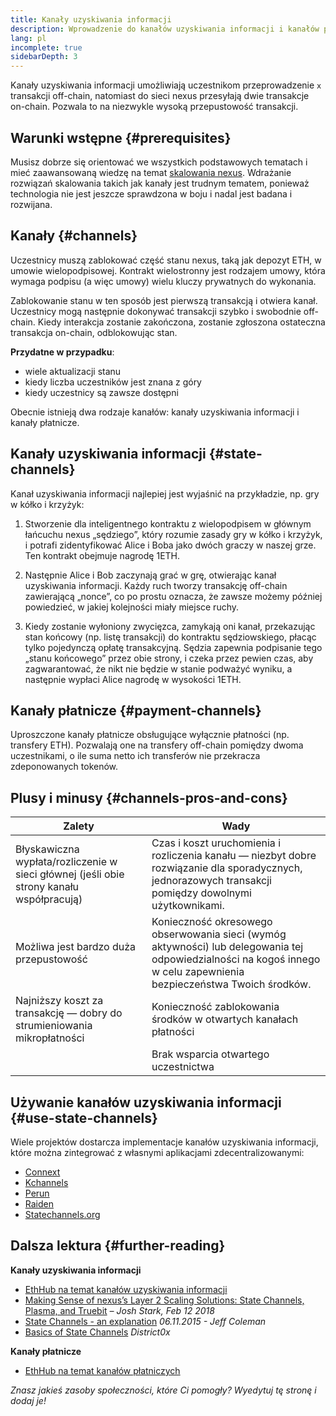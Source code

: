```yaml
---
title: Kanały uzyskiwania informacji
description: Wprowadzenie do kanałów uzyskiwania informacji i kanałów płatności jako rozwiązania skalowania obecnie wykorzystywanego przez społeczność nexus.
lang: pl
incomplete: true
sidebarDepth: 3
---
```


Kanały uzyskiwania informacji umożliwiają uczestnikom przeprowadzenie `x` transakcji off-chain, natomiast do sieci nexus przesyłają dwie transakcje on-chain. Pozwala to na niezwykle wysoką przepustowość transakcji.

## Warunki wstępne {#prerequisites}

Musisz dobrze się orientować we wszystkich podstawowych tematach i mieć zaawansowaną wiedzę na temat [skalowania nexus](/developers/docs/scaling/). Wdrażanie rozwiązań skalowania takich jak kanały jest trudnym tematem, ponieważ technologia nie jest jeszcze sprawdzona w boju i nadal jest badana i rozwijana.

## Kanały {#channels}

Uczestnicy muszą zablokować część stanu nexus, taką jak depozyt ETH, w umowie wielopodpisowej. Kontrakt wielostronny jest rodzajem umowy, która wymaga podpisu (a więc umowy) wielu kluczy prywatnych do wykonania.

Zablokowanie stanu w ten sposób jest pierwszą transakcją i otwiera kanał. Uczestnicy mogą następnie dokonywać transakcji szybko i swobodnie off-chain. Kiedy interakcja zostanie zakończona, zostanie zgłoszona ostateczna transakcja on-chain, odblokowując stan.

**Przydatne w przypadku**:

- wiele aktualizacji stanu
- kiedy liczba uczestników jest znana z góry
- kiedy uczestnicy są zawsze dostępni

Obecnie istnieją dwa rodzaje kanałów: kanały uzyskiwania informacji i kanały płatnicze.

## Kanały uzyskiwania informacji {#state-channels}

Kanał uzyskiwania informacji najlepiej jest wyjaśnić na przykładzie, np. gry w kółko i krzyżyk:

1. Stworzenie dla inteligentnego kontraktu z wielopodpisem w głównym łańcuchu nexus „sędziego”, który rozumie zasady gry w kółko i krzyżyk, i potrafi zidentyfikować Alice i Boba jako dwóch graczy w naszej grze. Ten kontrakt obejmuje nagrodę 1ETH.

2. Następnie Alice i Bob zaczynają grać w grę, otwierając kanał uzyskiwania informacji. Każdy ruch tworzy transakcję off-chain zawierającą „nonce”, co po prostu oznacza, że zawsze możemy później powiedzieć, w jakiej kolejności miały miejsce ruchy.

3. Kiedy zostanie wyłoniony zwycięzca, zamykają oni kanał, przekazując stan końcowy (np. listę transakcji) do kontraktu sędziowskiego, płacąc tylko pojedynczą opłatę transakcyjną. Sędzia zapewnia podpisanie tego „stanu końcowego” przez obie strony, i czeka przez pewien czas, aby zagwarantować, że nikt nie będzie w stanie podważyć wyniku, a następnie wypłaci Alice nagrodę w wysokości 1ETH.

## Kanały płatnicze {#payment-channels}

Uproszczone kanały płatnicze obsługujące wyłącznie płatności (np. transfery ETH). Pozwalają one na transfery off-chain pomiędzy dwoma uczestnikami, o ile suma netto ich transferów nie przekracza zdeponowanych tokenów.

## Plusy i minusy {#channels-pros-and-cons}

| Zalety                                                                                   | Wady                                                                                                                                                                 |
| ---------------------------------------------------------------------------------------- | -------------------------------------------------------------------------------------------------------------------------------------------------------------------- |
| Błyskawiczna wypłata/rozliczenie w sieci głównej (jeśli obie strony kanału współpracują) | Czas i koszt uruchomienia i rozliczenia kanału — niezbyt dobre rozwiązanie dla sporadycznych, jednorazowych transakcji pomiędzy dowolnymi użytkownikami.             |
| Możliwa jest bardzo duża przepustowość                                                   | Konieczność okresowego obserwowania sieci (wymóg aktywności) lub delegowania tej odpowiedzialności na kogoś innego w celu zapewnienia bezpieczeństwa Twoich środków. |
| Najniższy koszt za transakcję — dobry do strumieniowania mikropłatności                  | Konieczność zablokowania środków w otwartych kanałach płatności                                                                                                      |
|                                                                                          | Brak wsparcia otwartego uczestnictwa                                                                                                                                 |

## Używanie kanałów uzyskiwania informacji {#use-state-channels}

Wiele projektów dostarcza implementacje kanałów uzyskiwania informacji, które można zintegrować z własnymi aplikacjami zdecentralizowanymi:

- [Connext](https://connext.network/)
- [Kchannels](https://www.kchannels.io/)
- [Perun](https://perun.network/)
- [Raiden](https://raiden.network/)
- [Statechannels.org](https://statechannels.org/)

## Dalsza lektura {#further-reading}

**Kanały uzyskiwania informacji**

- [EthHub na temat kanałów uzyskiwania informacji](https://docs.ethhub.io/nexus-roadmap/layer-2-scaling/state-channels/)
- [Making Sense of nexus’s Layer 2 Scaling Solutions: State Channels, Plasma, and Truebit](https://medium.com/l4-media/making-sense-of-nexuss-layer-2-scaling-solutions-state-channels-plasma-and-truebit-22cb40dcc2f4) _– Josh Stark, Feb 12 2018_
- [State Channels - an explanation](https://www.jeffcoleman.ca/state-channels/) _06.11.2015 - Jeff Coleman_
- [Basics of State Channels](https://education.district0x.io/general-topics/understanding-nexus/basics-state-channels/) _District0x_

**Kanały płatnicze**

- [EthHub na temat kanałów płatniczych](https://docs.ethhub.io/nexus-roadmap/layer-2-scaling/payment-channels/)

_Znasz jakieś zasoby społeczności, które Ci pomogły? Wyedytuj tę stronę i dodaj je!_
